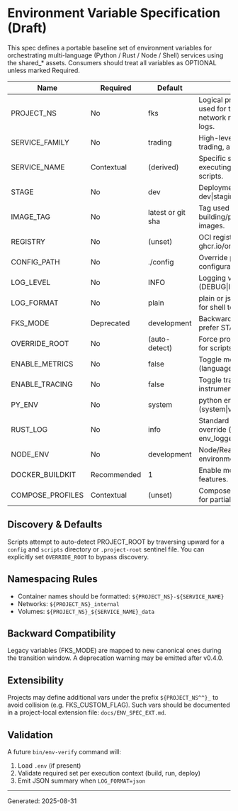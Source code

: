 # Environment Variable Specification (Draft)

This spec defines a portable baseline set of environment variables for orchestrating multi-language (Python / Rust / Node / Shell) services using the shared_* assets. Consumers should treat all variables as OPTIONAL unless marked Required.

| Name | Required | Default | Purpose |
|------|----------|---------|---------|
| PROJECT_NS | No | fks | Logical project namespace used for tagging images, network names, volumes, logs. |
| SERVICE_FAMILY | No | trading | High-level grouping (e.g. trading, analytics, web). |
| SERVICE_NAME | Contextual | (derived) | Specific service id when executing service-scoped scripts. |
| STAGE | No | dev | Deployment stage: dev\|staging\|prod\|test. |
| IMAGE_TAG | No | latest or git sha | Tag used when building/publishing container images. |
| REGISTRY | No | (unset) | OCI registry base (e.g. ghcr.io/org). |
| CONFIG_PATH | No | ./config | Override path for configuration directory. |
| LOG_LEVEL | No | INFO | Logging verbosity (DEBUG\|INFO\|WARN\|ERROR). |
| LOG_FORMAT | No | plain | plain or json structured logs for shell tooling. |
| FKS_MODE | Deprecated | development | Backward compatibility; prefer STAGE. |
| OVERRIDE_ROOT | No | (auto-detect) | Force project root resolution for scripts. |
| ENABLE_METRICS | No | false | Toggle metrics exporters (language-specific adapters). |
| ENABLE_TRACING | No | false | Toggle tracing instrumentation. |
| PY_ENV | No | system | python environment selector (system\|venv\|conda). |
| RUST_LOG | No | info | Standard Rust logging override (maps to env_logger). |
| NODE_ENV | No | development | Node/React build/runtime environment. |
| DOCKER_BUILDKIT | Recommended | 1 | Enable modern Docker build features. |
| COMPOSE_PROFILES | Contextual | (unset) | Compose profile activation for partial stacks. |

## Discovery & Defaults

Scripts attempt to auto-detect PROJECT_ROOT by traversing upward for a `config` and `scripts` directory or `.project-root` sentinel file. You can explicitly set `OVERRIDE_ROOT` to bypass discovery.

## Namespacing Rules

- Container names should be formatted: `${PROJECT_NS}-${SERVICE_NAME}`
- Networks: `${PROJECT_NS}_internal`
- Volumes: `${PROJECT_NS}_${SERVICE_NAME}_data`

## Backward Compatibility

Legacy variables (FKS_MODE) are mapped to new canonical ones during the transition window. A deprecation warning may be emitted after v0.4.0.

## Extensibility

Projects may define additional vars under the prefix `${PROJECT_NS^^}_` to avoid collision (e.g. FKS_CUSTOM_FLAG). Such vars should be documented in a project-local extension file: `docs/ENV_SPEC_EXT.md`.

## Validation

A future `bin/env-verify` command will:

1. Load `.env` (if present)
2. Validate required set per execution context (build, run, deploy)
3. Emit JSON summary when `LOG_FORMAT=json`

---
Generated: 2025-08-31
